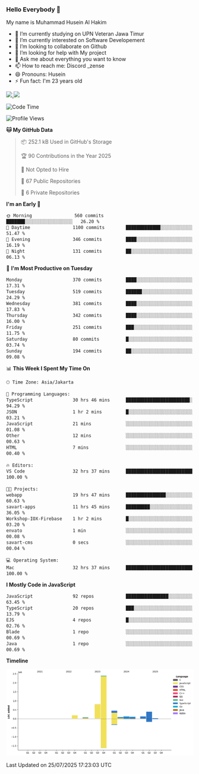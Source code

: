 ### Hello Everybody 👋

My name is Muhammad Husein Al Hakim

- 🔭 I’m currently studying on UPN Veteran Jawa Timur
- 🌱 I’m currently interested on Software Developement
- 👯 I’m looking to collaborate on Github
- 🤔 I’m looking for help with My project
- 💬 Ask me about everything you want to know
- 📫 How to reach me: Discord _zense
- 😄 Pronouns: Husein
- ⚡ Fun fact: I'm 23 years old

<p align="left">
<a href="https://github.com/huseinhq">
  <img height="180em" src="https://github-readme-stats-eight-theta.vercel.app/api?username=huseinhq&show_icons=true&theme=algolia&include_all_commits=true&count_private=true"/>
  <img height="180em" src="https://github-readme-stats-eight-theta.vercel.app/api/top-langs/?username=huseinhq&layout=compact&langs_count=8&theme=algolia"/>
</a>
</p>

<!--START_SECTION:waka-->
![Code Time](http://img.shields.io/badge/Code%20Time-2%2C441%20hrs%2049%20mins-blue)

![Profile Views](http://img.shields.io/badge/Profile%20Views-17-blue)

**🐱 My GitHub Data** 

> 📦 252.1 kB Used in GitHub's Storage 
 > 
> 🏆 90 Contributions in the Year 2025
 > 
> 🚫 Not Opted to Hire
 > 
> 📜 67 Public Repositories 
 > 
> 🔑 6 Private Repositories 
 > 
**I'm an Early 🐤** 

```text
🌞 Morning                560 commits         ███████░░░░░░░░░░░░░░░░░░   26.20 % 
🌆 Daytime                1100 commits        █████████████░░░░░░░░░░░░   51.47 % 
🌃 Evening                346 commits         ████░░░░░░░░░░░░░░░░░░░░░   16.19 % 
🌙 Night                  131 commits         ██░░░░░░░░░░░░░░░░░░░░░░░   06.13 % 
```
📅 **I'm Most Productive on Tuesday** 

```text
Monday                   370 commits         ████░░░░░░░░░░░░░░░░░░░░░   17.31 % 
Tuesday                  519 commits         ██████░░░░░░░░░░░░░░░░░░░   24.29 % 
Wednesday                381 commits         ████░░░░░░░░░░░░░░░░░░░░░   17.83 % 
Thursday                 342 commits         ████░░░░░░░░░░░░░░░░░░░░░   16.00 % 
Friday                   251 commits         ███░░░░░░░░░░░░░░░░░░░░░░   11.75 % 
Saturday                 80 commits          █░░░░░░░░░░░░░░░░░░░░░░░░   03.74 % 
Sunday                   194 commits         ██░░░░░░░░░░░░░░░░░░░░░░░   09.08 % 
```


📊 **This Week I Spent My Time On** 

```text
🕑︎ Time Zone: Asia/Jakarta

💬 Programming Languages: 
TypeScript               30 hrs 46 mins      ████████████████████████░   94.29 % 
JSON                     1 hr 2 mins         █░░░░░░░░░░░░░░░░░░░░░░░░   03.21 % 
JavaScript               21 mins             ░░░░░░░░░░░░░░░░░░░░░░░░░   01.08 % 
Other                    12 mins             ░░░░░░░░░░░░░░░░░░░░░░░░░   00.63 % 
HTML                     7 mins              ░░░░░░░░░░░░░░░░░░░░░░░░░   00.40 % 

🔥 Editors: 
VS Code                  32 hrs 37 mins      █████████████████████████   100.00 % 

🐱‍💻 Projects: 
webapp                   19 hrs 47 mins      ███████████████░░░░░░░░░░   60.63 % 
savart-apps              11 hrs 45 mins      █████████░░░░░░░░░░░░░░░░   36.05 % 
Workshop-IOX-Firebase    1 hr 2 mins         █░░░░░░░░░░░░░░░░░░░░░░░░   03.20 % 
envato                   1 min               ░░░░░░░░░░░░░░░░░░░░░░░░░   00.08 % 
savart-cms               0 secs              ░░░░░░░░░░░░░░░░░░░░░░░░░   00.04 % 

💻 Operating System: 
Mac                      32 hrs 37 mins      █████████████████████████   100.00 % 
```

**I Mostly Code in JavaScript** 

```text
JavaScript               92 repos            ████████████████░░░░░░░░░   63.45 % 
TypeScript               20 repos            ███░░░░░░░░░░░░░░░░░░░░░░   13.79 % 
EJS                      4 repos             █░░░░░░░░░░░░░░░░░░░░░░░░   02.76 % 
Blade                    1 repo              ░░░░░░░░░░░░░░░░░░░░░░░░░   00.69 % 
Java                     1 repo              ░░░░░░░░░░░░░░░░░░░░░░░░░   00.69 % 
```



**Timeline**

![Lines of Code chart](https://raw.githubusercontent.com/HuseinHQ/HuseinHQ/main/assets/bar_graph.png)


 Last Updated on 25/07/2025 17:23:03 UTC
<!--END_SECTION:waka-->
